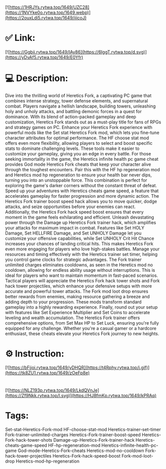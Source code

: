 [![https://1HRJYs.rytwa.top/1649/UZC28](https://1NVYke0o.rytwa.top/1649.webp)](https://2ouxLdi5.rytwa.top/1649/iiicoJ)
# ✅ Link:
[![https://Ggbii.rytwa.top/1649/IAy86](https://6IggT.rytwa.top/d.svg)](https://yDvAf5.rytwa.top/1649/E0Yfr)
# 💻 Description:
Dive into the thrilling world of Heretics Fork, a captivating PC game that combines intense strategy, tower defense elements, and supernatural combat. Players navigate a hellish landscape, building towers, unleashing holy and unholy attacks, and battling demonic forces in a quest for dominance. With its blend of action-packed gameplay and deep customization, Heretics Fork stands out as a must-play title for fans of RPGs and strategy games on PC.
Enhance your Heretics Fork experience with powerful mods like the Set stat Heretics Fork mod, which lets you fine-tune character attributes for optimal performance. The HF choose stat mod offers even more flexibility, allowing players to select and boost specific stats to dominate challenging levels. These tools make it easier to customize your gameplay, giving you an edge in every battle.
For those seeking immortality in the game, the Heretics infinite health pc game cheat provides God mode Heretics Fork cheats that keep your character alive through the toughest encounters. Pair this with the HF hp regeneration mod and Heretics mod hp regeneration to ensure your health bar never dips, turning you into an unstoppable force. This combination is perfect for exploring the game's darker corners without the constant threat of defeat.
Speed up your adventures with Heretics cheats game speed, a feature that accelerates gameplay for faster progression and more dynamic action. The Heretics Fork trainer boost speed hack allows you to move quicker, dodge attacks, and seize opportunities before your enemies can react. Additionally, the Heretics Fork hack speed boost ensures that every moment in the game feels exhilarating and efficient.
Unleash devastating power through the Damage up Heretics Fork trainer hack, which amplifies your attacks for maximum impact in combat. Features like Set HOLY Damage, Set HELLFIRE Damage, and Set UNHOLY Damage let you customize your offensive capabilities, while Set UNHOLY Crit Hit Chance increases your chances of landing critical hits. This makes Heretics Fork even more engaging for players who love high-stakes battles.
Manage your resources and timing effectively with the Heretics trainer set timer, helping you control game clocks for strategic advantages. The Fork trainer unlimited charges eliminates cooldowns, as seen in the Heretics mod no cooldown, allowing for endless ability usage without interruptions. This is ideal for players who want to maintain momentum in fast-paced scenarios.
Tactical players will appreciate the Heretics Fork hack tower shots and Fork hack tower projectiles, which enhance your defensive setups with more accurate and powerful tower attacks. The Fork mod loot drop ensures better rewards from enemies, making resource gathering a breeze and adding depth to your progression. These mods transform standard gameplay into a highly rewarding experience.
Finally, round out your setup with features like Set Experience Multiplier and Set Coins to accelerate leveling and wealth accumulation. The Heretics Fork trainer offers comprehensive options, from Set Max HP to Set Luck, ensuring you're fully equipped for any challenge. Whether you're a casual gamer or a hardcore enthusiast, these cheats elevate your Heretics Fork journey to new heights.

# ⚙️ Instruction:
[![https://bFjjoi.rytwa.top/1649/yDHQR](https://t4Rphy.rytwa.top/i.gif)](https://tk8ZU1.rytwa.top/1649/zOeFp8e)
#
[![https://NLZ193p.rytwa.top/1649/LkdQVnJe](https://Zf9Nkk.rytwa.top/l.svg)](https://HJ8fmKp.rytwa.top/1649/kPRAq)
# Tags:
Set-stat-Heretics-Fork-mod HF-choose-stat-mod Heretics-trainer-set-timer Fork-trainer-unlimited-charges Heretics-Fork-trainer-boost-speed Heretics-Fork-hack-tower-shots Damage-up-Heretics-Fork-trainer-hack Heretics-cheats-game-speed HF-hp-regeneration-mod Heretics-infinite-health-pc-game God-mode-Heretics-Fork-cheats Heretics-mod-no-cooldown Fork-hack-tower-projectiles Heretics-Fork-hack-speed-boost Fork-mod-loot-drop Heretics-mod-hp-regeneration





